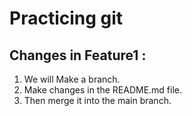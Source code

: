 # Practicing git

## Changes in Feature1 :  
1. We will Make a branch.
2. Make changes in the README.md file.
3. Then merge it into the main branch.



